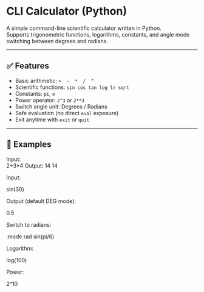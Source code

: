 # CLI Calculator (Python)

A simple command-line scientific calculator written in Python.  
Supports trigonometric functions, logarithms, constants, and angle mode switching between degrees and radians.

---

## ✅ Features

- Basic arithmetic: `+  -  *  /  ^`
- Scientific functions: `sin cos tan log ln sqrt`
- Constants: `pi`, `e`
- Power operator: `2^3` or `2**3`
- Switch angle unit: Degrees / Radians
- Safe evaluation (no direct `eval` exposure)
- Exit anytime with `exit` or `quit`

---

## 🧪 Examples

Input:  
2+3*4
Output:
14
14


Input:


sin(30)

Output (default DEG mode):


0.5


Switch to radians:


:mode rad
sin(pi/6)


Logarithm:


log(100)


Power:


2^10